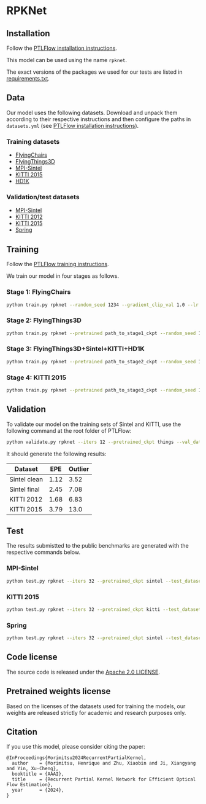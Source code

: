 # RPKNet

## Installation

Follow the [PTLFlow installation instructions](https://ptlflow.readthedocs.io/en/latest/starting/installation.html).

This model can be used using the name `rpknet`.

The exact versions of the packages we used for our tests are listed in [requirements.txt](requirements.txt).

## Data

Our model uses the following datasets. Download and unpack them according to their respective instructions and then configure the paths in `datasets.yml` (see [PTLFlow installation instructions](https://ptlflow.readthedocs.io/en/latest/starting/installation.html)).

### Training datasets

- [FlyingChairs](https://lmb.informatik.uni-freiburg.de/resources/datasets/FlyingChairs.en.html)
- [FlyingThings3D](https://lmb.informatik.uni-freiburg.de/resources/datasets/SceneFlowDatasets.en.html)
- [MPI-Sintel](http://sintel.is.tue.mpg.de)
- [KITTI 2015](https://www.cvlibs.net/datasets/kitti/eval_scene_flow.php?benchmark=flow)
- [HD1K](http://hci-benchmark.iwr.uni-heidelberg.de/)

### Validation/test datasets

- [MPI-Sintel](http://sintel.is.tue.mpg.de)
- [KITTI 2012](https://www.cvlibs.net/datasets/kitti/eval_stereo_flow.php?benchmark=flow)
- [KITTI 2015](https://www.cvlibs.net/datasets/kitti/eval_scene_flow.php?benchmark=flow)
- [Spring](https://spring-benchmark.org/)

## Training

Follow the [PTLFlow training instructions](https://ptlflow.readthedocs.io/en/latest/starting/training.html).

We train our model in four stages as follows.

### Stage 1: FlyingChairs

```bash
python train.py rpknet --random_seed 1234 --gradient_clip_val 1.0 --lr 2.5e-4 --wdecay 1e-4 --gamma 0.8 --train_dataset chairs --train_batch_size 8 --max_epochs 35 --pyramid_ranges 32 8 --iters 12 --corr_mode allpairs
```

### Stage 2: FlyingThings3D

```bash
python train.py rpknet --pretrained path_to_stage1_ckpt --random_seed 1234 --gradient_clip_val 1.0 --lr 1.25e-4 --wdecay 1e-4 --gamma 0.8 --train_dataset things --train_batch_size 4 --max_epochs 10 --pyramid_ranges 32 8 --iters 12 --corr_mode allpairs
```

### Stage 3: FlyingThings3D+Sintel+KITTI+HD1K
```bash
python train.py rpknet --pretrained path_to_stage2_ckpt --random_seed 1234 --gradient_clip_val 1.0 --lr 1.25e-4 --wdecay 1e-5 --gamma 0.85 --train_dataset 200*sintel+400*kitti-2015+10*hd1k+things-train-sinteltransform --train_batch_size 6 --max_epochs 4 --pyramid_ranges 32 8 --iters 12 --corr_mode allpairs
```

### Stage 4: KITTI 2015
```bash
python train.py rpknet --pretrained path_to_stage3_ckpt --random_seed 1234 --gradient_clip_val 1.0 --lr 1.25e-4 --wdecay 1e-5 --gamma 0.85 --train_dataset kitti-2015 --train_batch_size 6 --max_epochs 150 --pyramid_ranges 32 8 --iters 12 --corr_mode allpairs
```

## Validation

To validate our model on the training sets of Sintel and KITTI, use the following command at the root folder of PTLFlow:

```bash
python validate.py rpknet --iters 12 --pretrained_ckpt things --val_dataset sintel-clean+sintel-final+kitti-2012+kitti-2015
```

It should generate the following results:

| Dataset      | EPE  | Outlier |
|--------------|------|---------|
| Sintel clean | 1.12 | 3.52    |
| Sintel final | 2.45 | 7.08    |
| KITTI 2012   | 1.68 | 6.83    |
| KITTI 2015   | 3.79 | 13.0    |

## Test

The results submistted to the public benchmarks are generated with the respective commands below.

### MPI-Sintel

```bash
python test.py rpknet --iters 32 --pretrained_ckpt sintel --test_dataset sintel --warm_start
```

### KITTI 2015

```bash
python test.py rpknet --iters 32 --pretrained_ckpt kitti --test_dataset kitti-2015 --input_pad_one_side
```

### Spring

```bash
python test.py rpknet --iters 32 --pretrained_ckpt sintel --test_dataset spring --warm_start
```

## Code license

The source code is released under the [Apache 2.0 LICENSE](LICENSE).

## Pretrained weights license

Based on the licenses of the datasets used for training the models, our weights are released strictly for academic and research purposes only.

## Citation

If you use this model, please consider citing the paper:

```
@InProceedings{Morimitsu2024RecurrentPartialKernel,
  author    = {Morimitsu, Henrique and Zhu, Xiaobin and Ji, Xiangyang and Yin, Xu-Cheng},
  booktitle = {AAAI},
  title     = {Recurrent Partial Kernel Network for Efficient Optical Flow Estimation},
  year      = {2024},
}
```